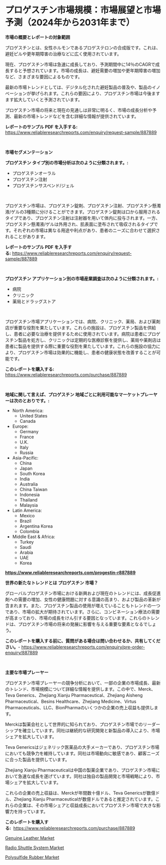 <p><h1>プロゲスチン市場規模：市場展望と市場予測（2024年から2031年まで）</h1></p><p><strong>市場の概要とレポートの対象範囲</strong></p>
<p><p>プロゲスチンとは、女性ホルモンであるプロゲステロンの合成版です。これは、避妊ピルや更年期障害の治療などに広く使用されています。</p><p>現在、プロゲスチン市場は急速に成長しており、予測期間中に14％のCAGRで成長すると予想されています。市場の成長は、避妊需要の増加や更年期障害の増加など、さまざまな要因によるものです。</p><p>最新の市場トレンドとしては、デジタル化された避妊製品の普及や、製品のイノベーションが挙げられます。これらの要因により、プロゲスチン市場は今後ますます拡大していくと予測されています。</p><p>プロゲスチン市場の将来と現在の見通しは非常に明るく、市場の成長分析や予測、最新の市場トレンドなどを含む詳細な情報が提供されています。</p></p>
<p><strong>レポートのサンプル PDF を入手する:</strong> <a href="https://www.reliableresearchreports.com/enquiry/request-sample/887889">https://www.reliableresearchreports.com/enquiry/request-sample/887889</a></p>
<p>&nbsp;</p>
<p><strong>市場セグメンテーション</strong></p>
<p><strong>プロゲスチン タイプ別の市場分析は次のように分類されます。:</strong></p>
<p><ul><li>プロゲスチンオーラル</li><li>プロゲスチン注射</li><li>プロゲスチンサスペンド/ジェル</li></ul></p>
<p>&nbsp;</p>
<p><p>プロゲスチン市場は、プロゲスチン錠剤、プロゲスチン注射、プロゲスチン懸濁液/ゲルの3種類に分けることができます。プロゲスチン錠剤は口から服用されるタイプであり、プロゲスチン注射は注射器を用いて体内に投与されます。一方、プロゲスチン懸濁液/ゲルは外用され、肌表面に塗布されて吸収されるタイプです。それぞれの市場は異なる用途や利点があり、患者のニーズに合わせて選択されることがあります。</p></p>
<p><strong>レポートのサンプル PDF を入手する:</strong>&nbsp;<a href="https://www.reliableresearchreports.com/enquiry/request-sample/887889">https://www.reliableresearchreports.com/enquiry/request-sample/887889</a></p>
<p>&nbsp;</p>
<p><strong> プロゲスチン アプリケーション別の市場産業調査は次のように分類されます。:</strong></p>
<p><ul><li>病院</li><li>クリニック</li><li>薬局とドラッグストア</li></ul></p>
<p>&nbsp;</p>
<p><p>プロゲスチン市場アプリケーションでは、病院、クリニック、薬局、および薬剤店が重要な役割を果たしています。これらの施設は、プロゲスチン製品を供給し、患者に必要な治療を提供するために使用されています。病院は患者にプロゲスチン製品を処方し、クリニックは定期的な医療診察を提供し、薬局や薬剤店は患者に製品を提供する際に重要な役割を果たしています。これらの施設の協力により、プロゲスチン市場は効果的に機能し、患者の健康状態を改善することが可能です。</p></p>
<p><strong>このレポートを購入する:</strong>&nbsp; <a href="https://www.reliableresearchreports.com/purchase/887889">https://www.reliableresearchreports.com/purchase/887889</a></p>
<p>&nbsp;</p>
<p><strong>地域に関して言えば、プロゲスチン 地域ごとに利用可能なマーケットプレーヤーは次のとおりです。:</strong></p>
<p><ul>
    <li>
        North America:
        <ul>
            <li>United States</li>
            <li>Canada</li>
        </ul>
    </li>
    <li>
        Europe:
        <ul>
            <li>Germany</li>
            <li>France</li>
            <li>U.K.</li>
            <li>Italy</li>
            <li>Russia</li>
        </ul>
    </li>
    <li>
        Asia-Pacific:
        <ul>
            <li>China</li>
            <li>Japan</li>
            <li>South Korea</li>
            <li>India</li>
            <li>Australia</li>
            <li>China Taiwan</li>
            <li>Indonesia</li>
            <li>Thailand</li>
            <li>Malaysia</li>
        </ul>
    </li>
    <li>
        Latin America:
        <ul>
            <li>Mexico</li>
            <li>Brazil</li>
            <li>Argentina Korea</li>
            <li>Colombia</li>
        </ul>
    </li>
    <li>
        Middle East & Africa:
        <ul>
            <li>Turkey</li>
            <li>Saudi</li>
            <li>Arabia</li>
            <li>UAE</li>
            <li>Korea</li>
        </ul>
    </li>
    </ul></p>
<p><strong><a href="https://www.reliableresearchreports.com/progestin-r887889">https://www.reliableresearchreports.com/progestin-r887889</a></strong>&nbsp;</p>
<p><strong>世界の新たなトレンドとは プロゲスチン 市場？</strong></p>
<p><p>グローバルプロゲスチン市場における新興および現在のトレンドには、成長促進剤への需要の増加、女性の健康問題に対する意識の高まり、および製品の革新が含まれます。また、プロゲスチン製品の使用が増えていることもトレンドの一つであり、市場の拡大が期待されています。さらに、コンビネーション療法の需要が高まっており、市場の成長をけん引する要因となっています。これらのトレンドは、プロゲスチン市場の将来の発展に影響を与える重要な要素となるでしょう。</p></p>
<p><strong>このレポートを購入する前に、質問がある場合は問い合わせるか、共有してください。</strong>- <a href="https://www.reliableresearchreports.com/enquiry/pre-order-enquiry/887889">https://www.reliableresearchreports.com/enquiry/pre-order-enquiry/887889</a></p>
<p>&nbsp;</p>
<p><strong>主要な市場プレーヤー</strong></p>
<p><p>プロゲスチン市場プレーヤーの競争分析において、一部の企業の市場成長、最新のトレンド、市場規模について詳細な情報を提供します。この中で、Merck、Teva Generics、Zhejiang Xianju Pharmaceutical、Zhejiang Aisheng Pharmaceutical、Besins Healthcare、Zhejiang Medicine、Virtus Pharmaceuticals、LLC、BionPharmaのいくつかの企業の売上収益も提供します。</p><p>Merckは製薬会社として世界的に知られており、プロゲスチン市場でのリーダーシップを確立しています。同社は継続的な研究開発と新製品の導入により、市場シェアを拡大しています。</p><p>Teva Genericsはジェネリック医薬品の大手メーカーであり、プロゲスチン市場においても競争力を維持しています。同社は市場動向に敏感であり、顧客ニーズに合った製品を提供しています。</p><p>Zhejiang Xianju Pharmaceuticalは中国の製薬企業であり、プロゲスチン市場において急速な成長を遂げています。同社は独自の製品開発と市場戦略により、市場シェアを拡大しています。</p><p>これらの企業の売上収益は、Merckが年間数十億ドル、Teva Genericsが数億ドル、Zhejiang Xianju Pharmaceuticalが数億ドルであると推定されています。これらの企業は、その市場シェアと収益成長においてプロゲスチン市場で大きな影響力を持っています。</p></p>
<p><strong>このレポートを購入する:</strong>&nbsp;&nbsp;<a href="https://www.reliableresearchreports.com/purchase/887889">https://www.reliableresearchreports.com/purchase/887889</a></p>
<p><p><a href="https://funky-papaya-cf4.notion.site/Genuine-Leather-Market-Size-Evaluating-its-Market-Trends-Growth-and-Projections-2024-2031-92e1945371b240c3bad9109149e59309">Genuine Leather Market</a></p><p><a href="https://sore-arch-6db.notion.site/Radio-Shuttle-System-Market-Size-Global-Industry-Overview-Market-Segmentation-and-Forecast-2024-t-078fa73940924bcfb1e311ee84373750">Radio Shuttle System Market</a></p><p><a href="https://confirmed-shield-e13.notion.site/Polysulfide-Rubber-Market-Size-and-Examines-its-Market-Scope-with-a-Primary-Focus-on-Growth-Opport-fcd668a376cb48f09093dfa4eb8170ef">Polysulfide Rubber Market</a></p></p>